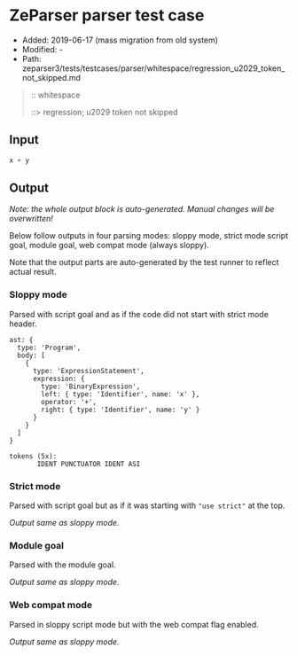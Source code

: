# ZeParser parser test case

- Added: 2019-06-17 (mass migration from old system)
- Modified: -
- Path: zeparser3/tests/testcases/parser/whitespace/regression_u2029_token_not_skipped.md

> :: whitespace
>
> ::> regression; u2029 token not skipped

## Input

`````js
x + y
`````

## Output

_Note: the whole output block is auto-generated. Manual changes will be overwritten!_

Below follow outputs in four parsing modes: sloppy mode, strict mode script goal, module goal, web compat mode (always sloppy).

Note that the output parts are auto-generated by the test runner to reflect actual result.

### Sloppy mode

Parsed with script goal and as if the code did not start with strict mode header.

`````
ast: {
  type: 'Program',
  body: [
    {
      type: 'ExpressionStatement',
      expression: {
        type: 'BinaryExpression',
        left: { type: 'Identifier', name: 'x' },
        operator: '+',
        right: { type: 'Identifier', name: 'y' }
      }
    }
  ]
}

tokens (5x):
       IDENT PUNCTUATOR IDENT ASI
`````

### Strict mode

Parsed with script goal but as if it was starting with `"use strict"` at the top.

_Output same as sloppy mode._

### Module goal

Parsed with the module goal.

_Output same as sloppy mode._

### Web compat mode

Parsed in sloppy script mode but with the web compat flag enabled.

_Output same as sloppy mode._
